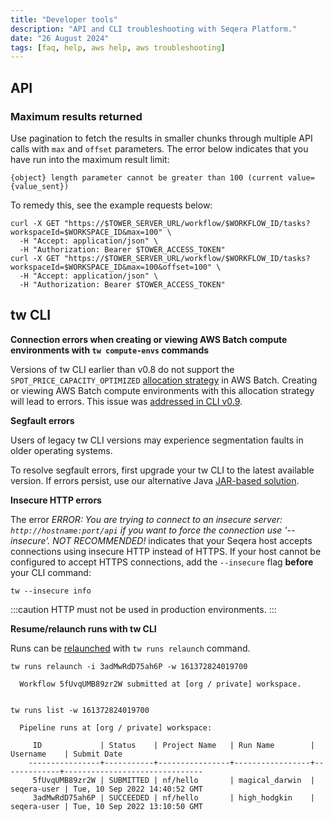 ```yaml
---
title: "Developer tools"
description: "API and CLI troubleshooting with Seqera Platform."
date: "26 August 2024"
tags: [faq, help, aws help, aws troubleshooting]
---
```


## API

### Maximum results returned

Use pagination to fetch the results in smaller chunks through multiple API calls with `max` and `offset` parameters. The error below indicates that you have run into the maximum result limit:

`{object} length parameter cannot be greater than 100 (current value={value_sent})`

To remedy this, see the example requests below:

```
curl -X GET "https://$TOWER_SERVER_URL/workflow/$WORKFLOW_ID/tasks? workspaceId=$WORKSPACE_ID&max=100" \
  -H "Accept: application/json" \
  -H "Authorization: Bearer $TOWER_ACCESS_TOKEN"
curl -X GET "https://$TOWER_SERVER_URL/workflow/$WORKFLOW_ID/tasks? workspaceId=$WORKSPACE_ID&max=100&offset=100" \
  -H "Accept: application/json" \
  -H "Authorization: Bearer $TOWER_ACCESS_TOKEN"
```

## tw CLI

**Connection errors when creating or viewing AWS Batch compute environments with `tw compute-envs` commands**

Versions of tw CLI earlier than v0.8 do not support the `SPOT_PRICE_CAPACITY_OPTIMIZED` [allocation strategy](../compute-envs/aws-batch#advanced-options) in AWS Batch. Creating or viewing AWS Batch compute environments with this allocation strategy will lead to errors. This issue was [addressed in CLI v0.9](https://github.com/seqeralabs/tower-cli/issues/332).

**Segfault errors**

Users of legacy tw CLI versions may experience segmentation faults in older operating systems.

To resolve segfault errors, first upgrade your tw CLI to the latest available version. If errors persist, use our alternative Java [JAR-based solution](https://github.com/seqeralabs/tower-cli/releases/download/v0.8.0/tw.jar).

**Insecure HTTP errors**

The error _ERROR: You are trying to connect to an insecure server: `http://hostname:port/api` if you want to force the connection use '--insecure'. NOT RECOMMENDED!_ indicates that your Seqera host accepts connections using insecure HTTP instead of HTTPS. If your host cannot be configured to accept HTTPS connections, add the `--insecure` flag **before** your CLI command:

```
tw --insecure info
```

:::caution
HTTP must not be used in production environments.
:::

**Resume/relaunch runs with tw CLI**

Runs can be [relaunched](../launch/cache-resume#relaunch-a-workflow-run) with `tw runs relaunch` command.

```
tw runs relaunch -i 3adMwRdD75ah6P -w 161372824019700

  Workflow 5fUvqUMB89zr2W submitted at [org / private] workspace.


tw runs list -w 161372824019700

  Pipeline runs at [org / private] workspace:

     ID             | Status    | Project Name   | Run Name        | Username    | Submit Date
    ----------------+-----------+----------------+-----------------+-------------+-------------------------------
     5fUvqUMB89zr2W | SUBMITTED | nf/hello       | magical_darwin  | seqera-user | Tue, 10 Sep 2022 14:40:52 GMT
     3adMwRdD75ah6P | SUCCEEDED | nf/hello       | high_hodgkin    | seqera-user | Tue, 10 Sep 2022 13:10:50 GMT

```
